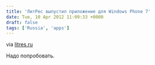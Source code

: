 ```yaml
---
title: 'ЛитРес выпустил приложение для Windows Phone 7'
date: Tue, 10 Apr 2012 11:09:33 +0000
draft: false
tags: ['Russia', 'apps']
---
```


via [litres.ru](http://www.litres.ru/pages/staticpages/?page=winphone)

Надо попробовать.